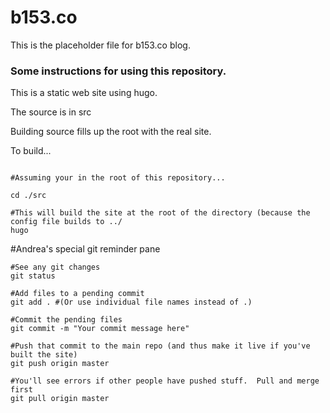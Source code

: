 # b153.co
This is the placeholder file for b153.co blog.

### Some instructions for using this repository.

This is a static web site using hugo.

The source is in src

Building source fills up the root with the real site.

To build...  

```

#Assuming your in the root of this repository...

cd ./src

#This will build the site at the root of the directory (because the config file builds to ../
hugo

```

#Andrea's special git reminder pane

```console
#See any git changes
git status

#Add files to a pending commit
git add . #(Or use individual file names instead of .)

#Commit the pending files
git commit -m "Your commit message here"

#Push that commit to the main repo (and thus make it live if you've built the site)
git push origin master

#You'll see errors if other people have pushed stuff.  Pull and merge first
git pull origin master

```
